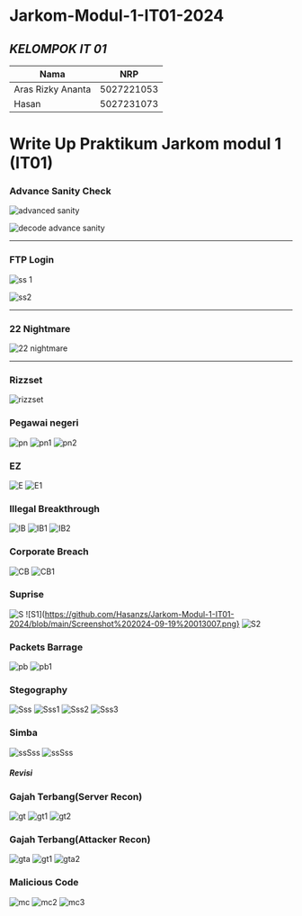 # Jarkom-Modul-1-IT01-2024


## ***KELOMPOK IT 01***
| Nama      | NRP         |
  |-----------|-------------|
  | Aras Rizky Ananta| 5027221053   |
  | Hasan | 5027231073  |  
  


#  Write Up Praktikum Jarkom modul 1 (IT01)




### Advance Sanity Check

![advanced sanity](https://github.com/user-attachments/assets/e8611e92-7406-448a-b708-93d2df11d5bb)


![decode advance sanity](https://github.com/user-attachments/assets/54ca6d6e-1d67-44a4-8df0-032144a3a262)



<hr>

### FTP Login

![ss 1](https://github.com/user-attachments/assets/847b50e7-98e0-4790-974a-c2d27677fb76)


![ss2](https://github.com/user-attachments/assets/fa45d715-b5bc-4a60-b96c-a0b6c9daa729)


<hr>

### 22 Nightmare

![22 nightmare](https://github.com/user-attachments/assets/05fe8b8a-8394-4c61-b8ed-719e85955d00)

<hr>

### Rizzset

![rizzset](https://github.com/user-attachments/assets/bb7fb349-54d8-49dd-a4e6-3182345ecadd)

### Pegawai negeri
![pn](https://github.com/Hasanzs/Jarkom-Modul-1-IT01-2024/blob/main/Screenshot%202024-09-19%20010030.png)
![pn1](https://github.com/Hasanzs/Jarkom-Modul-1-IT01-2024/blob/main/Screenshot%202024-09-19%20010059.png)
![pn2](https://github.com/Hasanzs/Jarkom-Modul-1-IT01-2024/blob/main/Screenshot%202024-09-19%20010118.png)

### EZ
![E](https://github.com/Hasanzs/Jarkom-Modul-1-IT01-2024/blob/main/Screenshot%202024-09-19%20010214.png)
![E1](https://github.com/Hasanzs/Jarkom-Modul-1-IT01-2024/blob/main/Screenshot%202024-09-19%20010303.png)

### Illegal Breakthrough
![IB](https://github.com/Hasanzs/Jarkom-Modul-1-IT01-2024/blob/main/Screenshot%202024-09-19%20010754.png)
![IB1](https://github.com/Hasanzs/Jarkom-Modul-1-IT01-2024/blob/main/Screenshot%202024-09-19%20012202.png)
![IB2](https://github.com/Hasanzs/Jarkom-Modul-1-IT01-2024/blob/main/Screenshot%202024-09-19%20012623.png)

### Corporate Breach
![CB](https://github.com/Hasanzs/Jarkom-Modul-1-IT01-2024/blob/main/Screenshot%202024-09-19%20012732.png)
![CB1](https://github.com/Hasanzs/Jarkom-Modul-1-IT01-2024/blob/main/Screenshot%202024-09-19%20214954.png)

### Suprise
![S](https://github.com/Hasanzs/Jarkom-Modul-1-IT01-2024/blob/main/Screenshot%202024-09-19%20012935.png)
![S1](https://github.com/Hasanzs/Jarkom-Modul-1-IT01-2024/blob/main/Screenshot%202024-09-19%20013007.png}
![S2](https://github.com/Hasanzs/Jarkom-Modul-1-IT01-2024/blob/main/Screenshot%202024-09-19%20013405.png)

### Packets Barrage
![pb](https://github.com/Hasanzs/Jarkom-Modul-1-IT01-2024/blob/main/Screenshot%202024-09-19%20013457.png)
![pb1](https://github.com/Hasanzs/Jarkom-Modul-1-IT01-2024/blob/main/Screenshot%202024-09-19%20013543.png)

### Stegography
![Sss](https://github.com/Hasanzs/Jarkom-Modul-1-IT01-2024/blob/main/Screenshot%202024-09-19%20013633.png)
![Sss1](https://github.com/Hasanzs/Jarkom-Modul-1-IT01-2024/blob/main/Screenshot%202024-09-19%20013831.png)
![Sss2](https://github.com/Hasanzs/Jarkom-Modul-1-IT01-2024/blob/main/Screenshot%202024-09-19%20013842.png)
![Sss3](https://github.com/Hasanzs/Jarkom-Modul-1-IT01-2024/blob/main/Screenshot%202024-09-19%20013855.png)

### Simba
![ssSss](https://github.com/Hasanzs/Jarkom-Modul-1-IT01-2024/blob/main/Screenshot%202024-09-19%20140842.png)
![ssSss](https://github.com/Hasanzs/Jarkom-Modul-1-IT01-2024/blob/main/Screenshot%202024-09-20%20212030.png)


##### Revisi


### Gajah Terbang(Server Recon)
![gt](https://github.com/Hasanzs/Jarkom-Modul-1-IT01-2024/blob/main/Screenshot%202024-09-20%20190204.png)
![gt1](https://github.com/Hasanzs/Jarkom-Modul-1-IT01-2024/blob/main/Screenshot%202024-09-20%20190244.png)
![gt2](https://github.com/Hasanzs/Jarkom-Modul-1-IT01-2024/blob/main/Screenshot%202024-09-20%20190656.png)

### Gajah Terbang(Attacker Recon)
![gta](https://github.com/Hasanzs/Jarkom-Modul-1-IT01-2024/blob/main/Screenshot%202024-09-20%20204958.png)
![gt1](https://github.com/Hasanzs/Jarkom-Modul-1-IT01-2024/blob/main/Screenshot%202024-09-20%20190244.png)
![gta2](https://github.com/Hasanzs/Jarkom-Modul-1-IT01-2024/blob/main/Screenshot%202024-09-20%20200506.png)

### Malicious Code
![mc](https://github.com/Hasanzs/Jarkom-Modul-1-IT01-2024/blob/main/Screenshot%202024-09-20%20214018.png)
![mc2](https://github.com/Hasanzs/Jarkom-Modul-1-IT01-2024/blob/main/Screenshot%202024-09-20%20191935.png)
![mc3](https://github.com/Hasanzs/Jarkom-Modul-1-IT01-2024/blob/main/Screenshot%202024-09-20%20193049.png)

###
